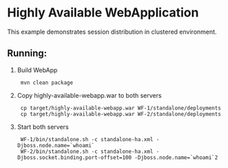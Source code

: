 Highly Available WebApplication
===============================

This example demonstrates session distribution in clustered environment.

Running:
--------

1. Build WebApp

        mvn clean package

2. Copy highly-available-webapp.war to both servers

        cp target/highly-available-webapp.war WF-1/standalone/deployments
        cp target/highly-available-webapp.war WF-2/standalone/deployments

3. Start both servers

        WF-1/bin/standalone.sh -c standalone-ha.xml -Djboss.node.name=`whoami`
        WF-2/bin/standalone.sh -c standalone-ha.xml -Djboss.socket.binding.port-offset=100 -Djboss.node.name=`whoami`2
